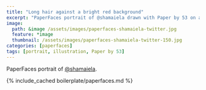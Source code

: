 ```yaml
---
title: "Long hair against a bright red background"
excerpt: "PaperFaces portrait of @shamaiela drawn with Paper by 53 on an iPad."
image: 
  path: &image /assets/images/paperfaces-shamaiela-twitter.jpg 
  feature: *image
  thumbnail: /assets/images/paperfaces-shamaiela-twitter-150.jpg
categories: [paperfaces]
tags: [portrait, illustration, Paper by 53]
---
```


PaperFaces portrait of [@shamaiela](https://twitter.com/shamaiela).

{% include_cached boilerplate/paperfaces.md %}
